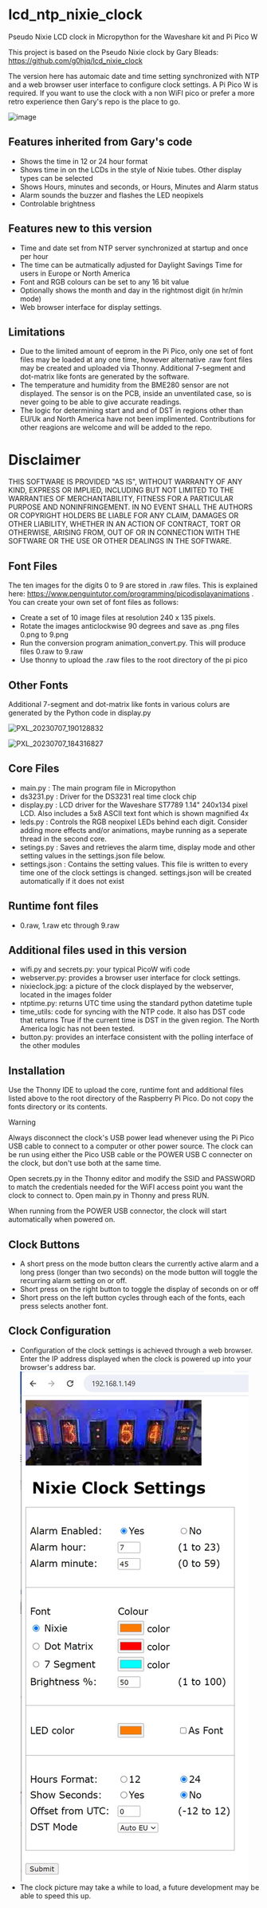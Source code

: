 # lcd_ntp_nixie_clock
Pseudo Nixie LCD clock in Micropython for the Waveshare kit and Pi Pico W

This project is based on the Pseudo Nixie clock by Gary Bleads: https://github.com/g0hjq/lcd_nixie_clock

The version here  has automaic date and time setting synchronized with NTP and a web browser user interface to configure clock settings. 
A Pi Pico W is required. If you want to use the clock with a non WiFI pico or prefer a more retro experience then Gary's repo is the place to go.
 
![image](https://github.com/g0hjq/lcd_nixie_clock/assets/37076748/554df180-edf5-486d-a488-68c63047eff1)


## Features inherited from Gary's code
- Shows the time in 12 or 24 hour format
- Shows time in on the LCDs in the style of Nixie tubes. Other display types can be selected
- Shows Hours, minutes and seconds, or Hours, Minutes and Alarm status
- Alarm sounds the buzzer and flashes the LED neopixels
- Controlable brightness

## Features new to this version
- Time and date set from NTP server synchronized at startup and once per hour
- The time can be autmatically adjusted for Daylight Savings Time for users in Europe or North America
- Font and RGB colours can be set to any 16 bit value
- Optionally shows the month and day in the rightmost digit (in hr/min mode) 
- Web browser interface for display settings.

## Limitations
- Due to the limited amount of eeprom in the Pi Pico, only one set of font files may be loaded at any one time, however alternative .raw font files may be created and uploaded via Thonny. Additional 7-segment and dot-matrix like fonts are generated by the software.
- The temperature and humidity from the BME280 sensor are not displayed. The sensor is on the PCB, inside an unventilated case, so is never going to be able to give accurate readings.
- The logic for determining start and and of DST in regions other than EU/Uk and North America have not been implimented. Contributions for other reagions are welcome and will be added to the repo.

# Disclaimer
THIS SOFTWARE IS PROVIDED "AS IS", WITHOUT WARRANTY OF ANY KIND, EXPRESS OR IMPLIED, INCLUDING BUT NOT LIMITED TO THE WARRANTIES OF MERCHANTABILITY, FITNESS FOR A PARTICULAR PURPOSE AND NONINFRINGEMENT. IN NO EVENT SHALL THE AUTHORS OR COPYRIGHT HOLDERS BE LIABLE FOR ANY CLAIM, DAMAGES OR OTHER LIABILITY, WHETHER IN AN ACTION OF CONTRACT, TORT OR OTHERWISE, ARISING FROM, OUT OF OR IN CONNECTION WITH THE SOFTWARE OR THE USE OR OTHER DEALINGS IN THE SOFTWARE.


## Font Files
The ten images for the digits 0 to 9 are stored in .raw files. This is explained here: https://www.penguintutor.com/programming/picodisplayanimations . You can create your own set of font files as follows:
- Create a set of 10 image files at resolution 240 x 135 pixels.
- Rotate the images anticlockwise 90 degrees and save as .png files 0.png to 9.png
- Run the conversion program animation_convert.py. This will produce files 0.raw to 9.raw
- Use thonny to upload the .raw files to the root directory of the pi pico

## Other Fonts
Additional 7-segment and dot-matrix like fonts in various colurs are generated by the Python code in display.py

![PXL_20230707_190128832](https://github.com/g0hjq/lcd_nixie_clock/assets/37076748/7784f8dd-b2f1-4781-a3c2-daf8a86a8d97)

![PXL_20230707_184316827](https://github.com/g0hjq/lcd_nixie_clock/assets/37076748/b2fb8b04-7def-455a-abbd-d3ba16caa3c3)

## Core Files
- main.py : The main program file in Micropython
- ds3231.py : Driver for the DS3231 real time clock chip
- display.py : LCD driver for the Waveshare ST7789 1.14" 240x134 pixel LCD. Also includes a 5x8 ASCII text font which is shown magnified 4x
- leds.py : Controls the RGB neopixel LEDs behind each digit. Consider adding more effects and/or animations, maybe running as a seperate thread in the second core.
- setings.py : Saves and retrieves the alarm time, display mode and other setting values in the settings.json file below.
- settings.json : Contains the setting values. This file is written to every time one of the clock settings is changed. settings.json will be created automatically if it does not exist

## Runtime font files
- 0.raw, 1.raw etc through 9.raw

## Additional files used in this version
- wifi.py and secrets.py:  your typical PicoW wifi code
- webserver.py: provides a browser user interface for clock settings.
- nixieclock.jpg: a picture of the clock displayed by the webserver, located in the images folder
- ntptime.py:  returns UTC time using the standard python datetime tuple
- time_utils: code for syncing with the NTP code. It also has DST code that returns True if the current time is DST in the given region. The North America logic has not been tested.
- button.py: provides an interface consistent with the polling interface of the other modules


## Installation

Use the Thonny IDE to upload the core, runtime font and additional files listed above to the root directory of the Raspberry Pi Pico.
Do not copy the fonts directory or its contents. 

>[!WARNING]
> Always disconnect the clock's USB power lead whenever using the Pi Pico USB cable to connect to a computer or other power source.
>The clock can be run using either the Pico USB cable or the POWER USB C connecter on the clock, but don't use both at the same time.

Open secrets.py in the Thonny editor and modify the SSID and PASSWORD to match the credentials needed for the WiFI access point you want the clock to connect to.
Open main.py in Thonny and press RUN. 

When running from the POWER USB connector, the clock will start automatically when powered on.


## Clock Buttons
- A short press on the mode button clears the currently active alarm and a long press (longer than two seconds) on the mode button will toggle the recurring alarm setting on or off. 
- Short press on the right button to toggle the display of seconds on or off
- Short press on the left button cycles through each of the fonts, each press selects another font.

## Clock Configuration
- Configuration of the clock settings is achieved through a web browser. Enter the IP address displayed when the clock is powered up into your browser's address bar. 
![browser ui](https://github.com/michaelmargolis/lcd_ntp_nixie_clock/blob/main/docs/browser_ui.jpg)
- The clock picture may take a while to load, a future development may be able to speed this up.

